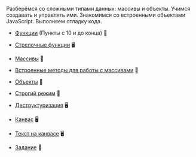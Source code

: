 Разберёмся со сложными типами данных: массивы и объекты. Учимся создавать и управлять ими. Знакомимся со встроенными объектами JavaScript. Выполняем отладку кода.

- [Функции](https://htmlacademy.ru/courses/215) (Пункты с 10 и до конца) &#128170;

- [Стрелочные функции](https://youtu.be/C0Mx2yPysLI) &#128421;

- [Массивы](https://htmlacademy.ru/courses/213) &#128170;

- [Встроенные методы для работы с массивами](arrays-methods.md) &#128215;

- [Объекты](https://htmlacademy.ru/courses/217) &#128170;

- [Строгий режим](use-strict.md) &#128215;

- [Деструктуризация](https://youtu.be/tGV7QSCPlDI) &#128421;

- [Канвас](./canvas.md) &#128421;

- [Текст на канвасе](./canvas-text.md) &#128421;

- [Задание](task.md) &#129327;


